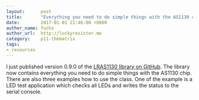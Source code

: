 ```yaml
---
layout:      post
title:       "Everything you need to do simple things with the AS1130 chip"
date:        2017-01-01 21:46:00 +0800
author_name: fuchs
author_url:  http://luckyresistor.me
category:    p11-thematrix
tags:
- resources
---
```


I just published version 0.9.0 of the [LRAS1130 library on GitHub][LRAS1130].
The library now contains everything you need to do simple things with the AS1130 chip. There are also three examples how to use the class. One of the example is a LED test application which checks all LEDs and writes the status to the serial console.

[LRAS1130]: https://github.com/LuckyResistor/LRAS1130
